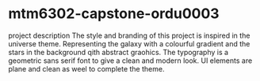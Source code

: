 # mtm6302-capstone-ordu0003

project description
The style and branding of this project is inspired in the universe theme. Representing the galaxy with a colourful gradient and the stars in the background qith abstract graohics. The typography is a geometric sans serif font to give a clean and modern look. UI elements are plane and clean as weel to complete the theme.